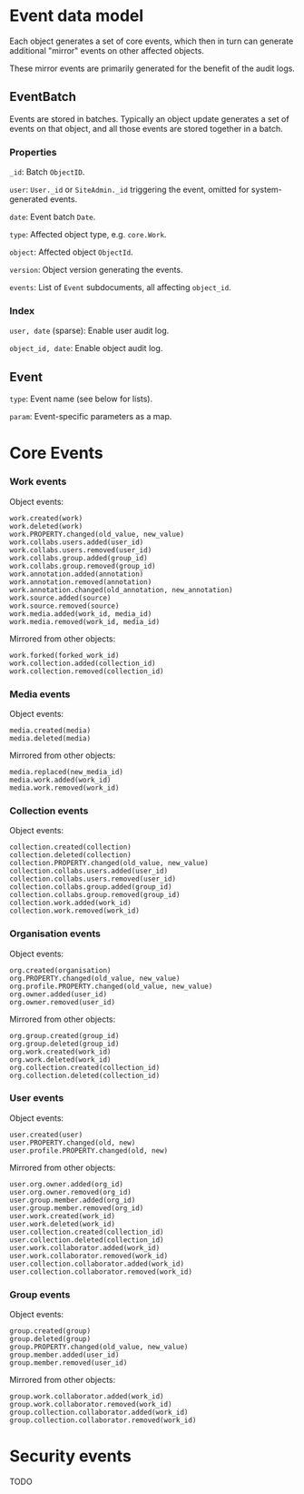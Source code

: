 
Event data model
================

Each object generates a set of core events, which then in turn can
generate additional "mirror" events on other affected objects.

These mirror events are primarily generated for the benefit of the
audit logs.


EventBatch
----------

Events are stored in batches.  Typically an object update generates a
set of events on that object, and all those events are stored together
in a batch.

### Properties

`_id`: Batch `ObjectID`.

`user`: `User._id` or `SiteAdmin._id` triggering the event, omitted
for system-generated events.

`date`: Event batch `Date`.

`type`: Affected object type, e.g. `core.Work`.

`object`: Affected object `ObjectId`.

`version`: Object version generating the events.

`events`: List of `Event` subdocuments, all affecting `object_id`.

### Index

`user, date` (sparse): Enable user audit log.

`object_id, date`: Enable object audit log.


Event
-----

`type`: Event name (see below for lists).

`param`: Event-specific parameters as a map.


Core Events
===========

### Work events

Object events:

    work.created(work)
    work.deleted(work)
    work.PROPERTY.changed(old_value, new_value)
    work.collabs.users.added(user_id)
    work.collabs.users.removed(user_id)
    work.collabs.group.added(group_id)
    work.collabs.group.removed(group_id)
    work.annotation.added(annotation)
    work.annotation.removed(annotation)
    work.annotation.changed(old_annotation, new_annotation)
    work.source.added(source)
    work.source.removed(source)
    work.media.added(work_id, media_id)
    work.media.removed(work_id, media_id)

Mirrored from other objects:

    work.forked(forked_work_id)
    work.collection.added(collection_id)
    work.collection.removed(collection_id)


### Media events

Object events:

    media.created(media)
    media.deleted(media)

Mirrored from other objects:

    media.replaced(new_media_id)
    media.work.added(work_id)
    media.work.removed(work_id)


### Collection events

Object events:

    collection.created(collection)
    collection.deleted(collection)
    collection.PROPERTY.changed(old_value, new_value)
    collection.collabs.users.added(user_id)
    collection.collabs.users.removed(user_id)
    collection.collabs.group.added(group_id)
    collection.collabs.group.removed(group_id)
    collection.work.added(work_id)
    collection.work.removed(work_id)
    

### Organisation events

Object events:

    org.created(organisation)
    org.PROPERTY.changed(old_value, new_value)
    org.profile.PROPERTY.changed(old_value, new_value)
    org.owner.added(user_id)
    org.owner.removed(user_id)

Mirrored from other objects:

    org.group.created(group_id)
    org.group.deleted(group_id)
    org.work.created(work_id)
    org.work.deleted(work_id)
    org.collection.created(collection_id)
    org.collection.deleted(collection_id)
    

### User events

Object events:

    user.created(user)
    user.PROPERTY.changed(old, new)
    user.profile.PROPERTY.changed(old, new)

Mirrored from other objects:

    user.org.owner.added(org_id)
    user.org.owner.removed(org_id)
    user.group.member.added(org_id)
    user.group.member.removed(org_id)
    user.work.created(work_id)
    user.work.deleted(work_id)
    user.collection.created(collection_id)
    user.collection.deleted(collection_id)
    user.work.collaborator.added(work_id)
    user.work.collaborator.removed(work_id)
    user.collection.collaborator.added(work_id)
    user.collection.collaborator.removed(work_id)


### Group events

Object events:

    group.created(group)
    group.deleted(group)
    group.PROPERTY.changed(old_value, new_value)
    group.member.added(user_id)
    group.member.removed(user_id)

Mirrored from other objects:

    group.work.collaborator.added(work_id)
    group.work.collaborator.removed(work_id)
    group.collection.collaborator.added(work_id)
    group.collection.collaborator.removed(work_id)


Security events
===============

TODO


